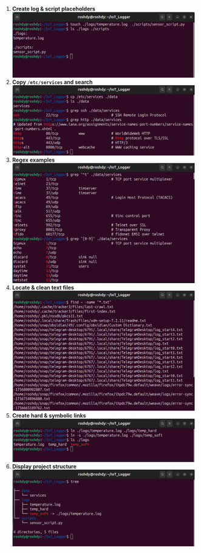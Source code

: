 1. **Create log & script placeholders**
![](ScreenShot/1.png)
2. **Copy `/etc/services` and search**
![](ScreenShot/2.png)
3. **Regex examples**
![](ScreenShot/3.png)
4. **Locate & clean text files**
![](ScreenShot/4.png)
5. **Create hard & symbolic links**
![](ScreenShot/5.png)
6. **Display project structure**
![](ScreenShot/6.png)

